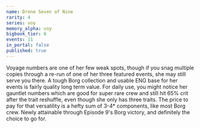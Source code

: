 ```yaml
---
name: Drone Seven of Nine
rarity: 4
series: voy
memory_alpha: voy
bigbook_tier: 6
events: 11
in_portal: false
published: true
---
```


Voyage numbers are one of her few weak spots, though if you snag multiple copies through a re-run of one of her three featured events, she may still serve you there. A tough Borg collection and usable ENG base for her events is fairly quality long term value. For daily use, you might notice her gauntlet numbers which are good for super rare crew and still hit 65% crit after the trait reshuffle, even though she only has three traits. The price to pay for that versatility is a hefty sum of 3-4* components, like most Borg crew. Newly attainable through Episode 9's Borg victory, and definitely the choice to go for.
